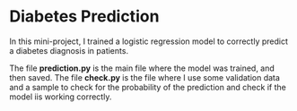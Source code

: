 # Diabetes Prediction

In this mini-project, I trained a logistic regression model to correctly predict a diabetes diagnosis in patients.

The file **prediction.py** is the main file where the model was trained, and then saved. The file **check.py** is the file where I use some validation data and a sample to check for the probability of the prediction and check if the model iis working correctly.
